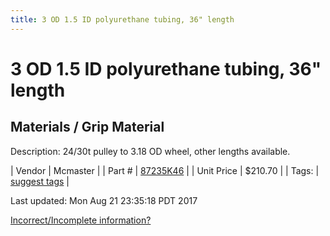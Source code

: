```yaml
---
title: 3 OD 1.5 ID polyurethane tubing, 36" length
---
```


# 3 OD 1.5 ID polyurethane tubing, 36" length
## Materials / Grip Material
Description: 	24/30t pulley to 3.18 OD wheel, other lengths available. 

| Vendor | Mcmaster | 
| Part # | [87235K46](https://www.mcmaster.com/#87235K46) | 
| Unit Price | $210.70 | 
| Tags: | [suggest tags](https://docs.google.com/forms/d/e/1FAIpQLSeWyY8v3RgOty-MyWmh9U0iivNYN_molChYyS-0U-o-kOAv_g/viewform) | 

Last updated: Mon Aug 21 23:35:18 PDT 2017

 [Incorrect/Incomplete information?](https://docs.google.com/forms/d/e/1FAIpQLSeWyY8v3RgOty-MyWmh9U0iivNYN_molChYyS-0U-o-kOAv_g/viewform)